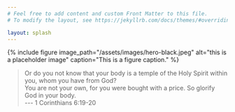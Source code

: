 ```yaml
---
# Feel free to add content and custom Front Matter to this file.
# To modify the layout, see https://jekyllrb.com/docs/themes/#overriding-theme-defaults

layout: splash
---
```

{% include figure image_path="/assets/images/hero-black.jpeg" alt="this is a placeholder image" caption="This is a figure caption." %}

> Or do you not know that your body is a temple of the Holy Spirit within you, whom you have from God?  
You are not your own, for you were bought with a price.
So glorify God in your body.  
--- 1 Corinthians 6:19-20


